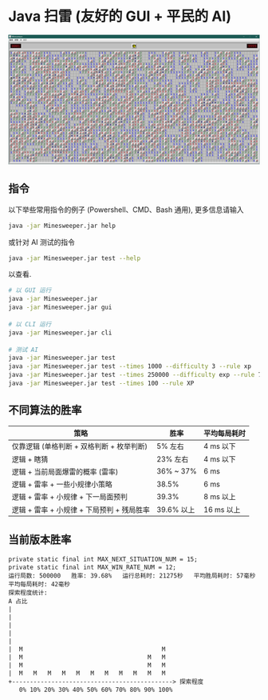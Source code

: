 # Java 扫雷 (友好的 GUI + 平民的 AI)

![头图](figure.png)

## 指令

以下举些常用指令的例子 (Powershell、CMD、Bash 通用), 更多信息请输入

```sh
java -jar Minesweeper.jar help
```

或针对 AI 测试的指令

```sh
java -jar Minesweeper.jar test --help
```

以查看.

```sh
# 以 GUI 运行
java -jar Minesweeper.jar
java -jar Minesweeper.jar gui

# 以 CLI 运行
java -jar Minesweeper.jar cli

# 测试 AI
java -jar Minesweeper.jar test
java -jar Minesweeper.jar test --times 1000 --difficulty 3 --rule xp
java -jar Minesweeper.jar test --times 250000 --difficulty exp --rule 7
java -jar Minesweeper.jar test --times 100 --rule XP
```

## 不同算法的胜率

| 策略 | 胜率 | 平均每局耗时 |
| ---- | ---- | ---- |
| 仅靠逻辑 (单格判断 + 双格判断 + 枚举判断)   | 5% 左右    | 4 ms 以下  |
| 逻辑 + 瞎猜                               | 23% 左右   | 4 ms 以下  |
| 逻辑 + 当前局面爆雷的概率 (雷率)           | 36% ~ 37%  | 6 ms       |
| 逻辑 + 雷率 + 一些小规律小策略             | 38.5%      | 6 ms       |
| 逻辑 + 雷率 + 小规律 + 下一局面预判        | 39.3%      | 8 ms 以上  |
| 逻辑 + 雷率 + 小规律 + 下局预判 + 残局胜率  | 39.6% 以上 | 16 ms 以上 |

## 当前版本胜率

```
private static final int MAX_NEXT_SITUATION_NUM = 15;
private static final int MAX_WIN_RATE_NUM = 12;
运行局数: 500000   胜率: 39.68%   运行总耗时: 21275秒   平均胜局耗时: 57毫秒   平均每局耗时: 42毫秒
探索程度统计:
A 占比
|
|
|
|
|
|  M                                       M
|  M                                   M   M
|  M                                   M   M
|  M   M   M   M   M   M   M   M   M   M   M
+---------------------------------------------> 探索程度
   0% 10% 20% 30% 40% 50% 60% 70% 80% 90% 100%
```
